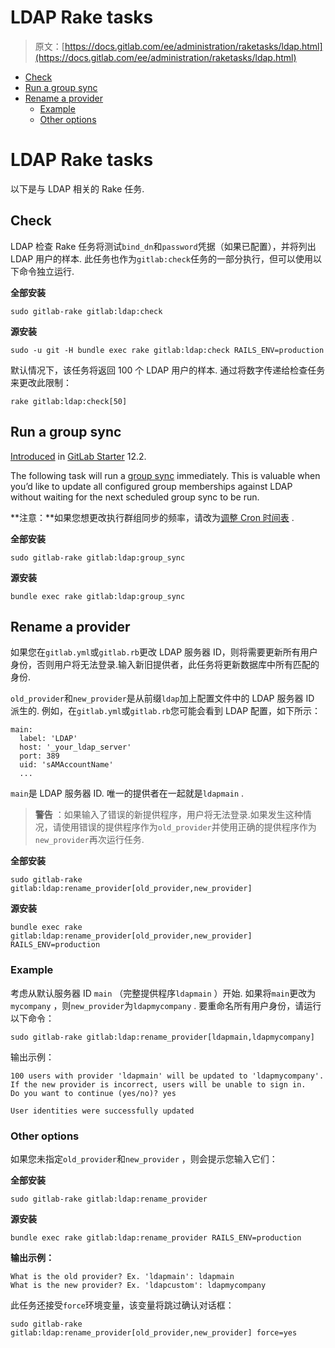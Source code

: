 # LDAP Rake tasks

> 原文：[https://docs.gitlab.com/ee/administration/raketasks/ldap.html](https://docs.gitlab.com/ee/administration/raketasks/ldap.html)

*   [Check](#check)
*   [Run a group sync](#run-a-group-sync-starter-only)
*   [Rename a provider](#rename-a-provider)
    *   [Example](#example)
    *   [Other options](#other-options)

# LDAP Rake tasks[](#ldap-rake-tasks-core-only "Permalink")

以下是与 LDAP 相关的 Rake 任务.

## Check[](#check "Permalink")

LDAP 检查 Rake 任务将测试`bind_dn`和`password`凭据（如果已配置），并将列出 LDAP 用户的样本. 此任务也作为`gitlab:check`任务的一部分执行，但可以使用以下命令独立运行.

**全部安装**

```
sudo gitlab-rake gitlab:ldap:check 
```

**源安装**

```
sudo -u git -H bundle exec rake gitlab:ldap:check RAILS_ENV=production 
```

默认情况下，该任务将返回 100 个 LDAP 用户的样本. 通过将数字传递给检查任务来更改此限制：

```
rake gitlab:ldap:check[50] 
```

## Run a group sync[](#run-a-group-sync-starter-only "Permalink")

[Introduced](https://gitlab.com/gitlab-org/gitlab/-/merge_requests/14735) in [GitLab Starter](https://about.gitlab.com/pricing/) 12.2.

The following task will run a [group sync](../auth/ldap/index.html#group-sync-starter-only) immediately. This is valuable when you’d like to update all configured group memberships against LDAP without waiting for the next scheduled group sync to be run.

**注意：**如果您想更改执行群组同步的频率，请改为[调整 Cron 时间表](../auth/ldap/index.html#adjusting-ldap-group-sync-schedule-starter-only) .

**全部安装**

```
sudo gitlab-rake gitlab:ldap:group_sync 
```

**源安装**

```
bundle exec rake gitlab:ldap:group_sync 
```

## Rename a provider[](#rename-a-provider "Permalink")

如果您在`gitlab.yml`或`gitlab.rb`更改 LDAP 服务器 ID，则将需要更新所有用户身份，否则用户将无法登录.输入新旧提供者，此任务将更新数据库中所有匹配的身份.

`old_provider`和`new_provider`是从前缀`ldap`加上配置文件中的 LDAP 服务器 ID 派生的. 例如，在`gitlab.yml`或`gitlab.rb`您可能会看到 LDAP 配置，如下所示：

```
main:
  label: 'LDAP'
  host: '_your_ldap_server'
  port: 389
  uid: 'sAMAccountName'
  ... 
```

`main`是 LDAP 服务器 ID. 唯一的提供者在一起就是`ldapmain` .

> **警告** ：如果输入了错误的新提供程序，用户将无法登录.如果发生这种情况，请使用错误的提供程序作为`old_provider`并使用正确的提供程序作为`new_provider`再次运行任务.

**全部安装**

```
sudo gitlab-rake gitlab:ldap:rename_provider[old_provider,new_provider] 
```

**源安装**

```
bundle exec rake gitlab:ldap:rename_provider[old_provider,new_provider] RAILS_ENV=production 
```

### Example[](#example "Permalink")

考虑从默认服务器 ID `main` （完整提供程序`ldapmain` ）开始. 如果将`main`更改为`mycompany` ，则`new_provider`为`ldapmycompany` . 要重命名所有用户身份，请运行以下命令：

```
sudo gitlab-rake gitlab:ldap:rename_provider[ldapmain,ldapmycompany] 
```

输出示例：

```
100 users with provider 'ldapmain' will be updated to 'ldapmycompany'.
If the new provider is incorrect, users will be unable to sign in.
Do you want to continue (yes/no)? yes

User identities were successfully updated 
```

### Other options[](#other-options "Permalink")

如果您未指定`old_provider`和`new_provider` ，则会提示您输入它们：

**全部安装**

```
sudo gitlab-rake gitlab:ldap:rename_provider 
```

**源安装**

```
bundle exec rake gitlab:ldap:rename_provider RAILS_ENV=production 
```

**输出示例：**

```
What is the old provider? Ex. 'ldapmain': ldapmain
What is the new provider? Ex. 'ldapcustom': ldapmycompany 
```

此任务还接受`force`环境变量，该变量将跳过确认对话框：

```
sudo gitlab-rake gitlab:ldap:rename_provider[old_provider,new_provider] force=yes 
```